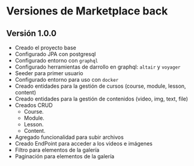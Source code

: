 # Versiones de Marketplace back

## Versión 1.0.0
* Creado el proyecto base
* Configurado JPA con postgresql
* Configurado entorno con `graphql`
* Configurado herramientas de darrollo en graphql: `altair` y `voyager`
* Seeder para primer usuario
* Configurado entorno para uso con `docker`
* Creado entidades para la gestión de cursos (course, module, lesson, content)
* Creado entidades para la gestión de contenidos (video, img, text, file)
* Creados CRUD 
    - Course.
    - Module.
    - Lesson.
    - Content.
* Agregado funcionalidad para subir archivos
* Creado EndPoint para acceder a los videos e imágenes
* Filtro para elementos de la galería
* Paginación para elementos de la galería
